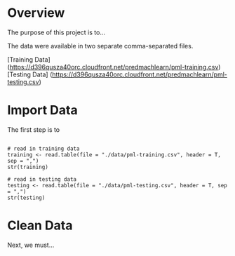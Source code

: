 
# Overview
The purpose of this project is to...

The data were available in two separate comma-separated files.

[Training Data] (https://d396qusza40orc.cloudfront.net/predmachlearn/pml-training.csv)     
[Testing Data] (https://d396qusza40orc.cloudfront.net/predmachlearn/pml-testing.csv)

# Import Data
The first step is to

```

# read in training data 
training <- read.table(file = "./data/pml-training.csv", header = T, sep = ",")
str(training)

# read in testing data
testing <- read.table(file = "./data/pml-testing.csv", header = T, sep = ",")
str(testing)

```


# Clean Data
Next, we must...


